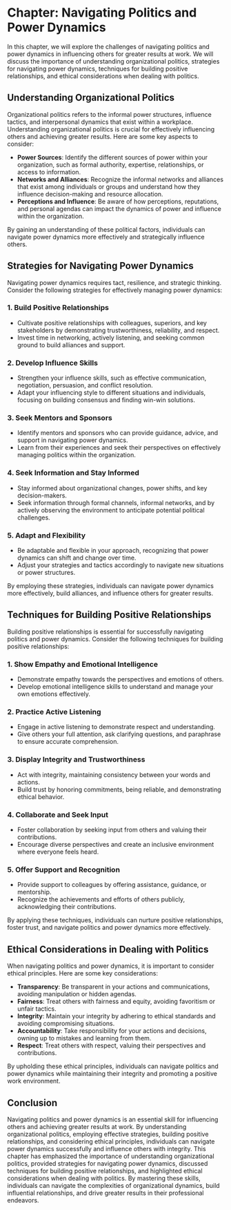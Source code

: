 Chapter: Navigating Politics and Power Dynamics
===============================================

In this chapter, we will explore the challenges of navigating politics and power dynamics in influencing others for greater results at work. We will discuss the importance of understanding organizational politics, strategies for navigating power dynamics, techniques for building positive relationships, and ethical considerations when dealing with politics.

Understanding Organizational Politics
-------------------------------------

Organizational politics refers to the informal power structures, influence tactics, and interpersonal dynamics that exist within a workplace. Understanding organizational politics is crucial for effectively influencing others and achieving greater results. Here are some key aspects to consider:

* **Power Sources**: Identify the different sources of power within your organization, such as formal authority, expertise, relationships, or access to information.
* **Networks and Alliances**: Recognize the informal networks and alliances that exist among individuals or groups and understand how they influence decision-making and resource allocation.
* **Perceptions and Influence**: Be aware of how perceptions, reputations, and personal agendas can impact the dynamics of power and influence within the organization.

By gaining an understanding of these political factors, individuals can navigate power dynamics more effectively and strategically influence others.

Strategies for Navigating Power Dynamics
----------------------------------------

Navigating power dynamics requires tact, resilience, and strategic thinking. Consider the following strategies for effectively managing power dynamics:

### 1. Build Positive Relationships

* Cultivate positive relationships with colleagues, superiors, and key stakeholders by demonstrating trustworthiness, reliability, and respect.
* Invest time in networking, actively listening, and seeking common ground to build alliances and support.

### 2. Develop Influence Skills

* Strengthen your influence skills, such as effective communication, negotiation, persuasion, and conflict resolution.
* Adapt your influencing style to different situations and individuals, focusing on building consensus and finding win-win solutions.

### 3. Seek Mentors and Sponsors

* Identify mentors and sponsors who can provide guidance, advice, and support in navigating power dynamics.
* Learn from their experiences and seek their perspectives on effectively managing politics within the organization.

### 4. Seek Information and Stay Informed

* Stay informed about organizational changes, power shifts, and key decision-makers.
* Seek information through formal channels, informal networks, and by actively observing the environment to anticipate potential political challenges.

### 5. Adapt and Flexibility

* Be adaptable and flexible in your approach, recognizing that power dynamics can shift and change over time.
* Adjust your strategies and tactics accordingly to navigate new situations or power structures.

By employing these strategies, individuals can navigate power dynamics more effectively, build alliances, and influence others for greater results.

Techniques for Building Positive Relationships
----------------------------------------------

Building positive relationships is essential for successfully navigating politics and power dynamics. Consider the following techniques for building positive relationships:

### 1. Show Empathy and Emotional Intelligence

* Demonstrate empathy towards the perspectives and emotions of others.
* Develop emotional intelligence skills to understand and manage your own emotions effectively.

### 2. Practice Active Listening

* Engage in active listening to demonstrate respect and understanding.
* Give others your full attention, ask clarifying questions, and paraphrase to ensure accurate comprehension.

### 3. Display Integrity and Trustworthiness

* Act with integrity, maintaining consistency between your words and actions.
* Build trust by honoring commitments, being reliable, and demonstrating ethical behavior.

### 4. Collaborate and Seek Input

* Foster collaboration by seeking input from others and valuing their contributions.
* Encourage diverse perspectives and create an inclusive environment where everyone feels heard.

### 5. Offer Support and Recognition

* Provide support to colleagues by offering assistance, guidance, or mentorship.
* Recognize the achievements and efforts of others publicly, acknowledging their contributions.

By applying these techniques, individuals can nurture positive relationships, foster trust, and navigate politics and power dynamics more effectively.

Ethical Considerations in Dealing with Politics
-----------------------------------------------

When navigating politics and power dynamics, it is important to consider ethical principles. Here are some key considerations:

* **Transparency**: Be transparent in your actions and communications, avoiding manipulation or hidden agendas.
* **Fairness**: Treat others with fairness and equity, avoiding favoritism or unfair tactics.
* **Integrity**: Maintain your integrity by adhering to ethical standards and avoiding compromising situations.
* **Accountability**: Take responsibility for your actions and decisions, owning up to mistakes and learning from them.
* **Respect**: Treat others with respect, valuing their perspectives and contributions.

By upholding these ethical principles, individuals can navigate politics and power dynamics while maintaining their integrity and promoting a positive work environment.

Conclusion
----------

Navigating politics and power dynamics is an essential skill for influencing others and achieving greater results at work. By understanding organizational politics, employing effective strategies, building positive relationships, and considering ethical principles, individuals can navigate power dynamics successfully and influence others with integrity. This chapter has emphasized the importance of understanding organizational politics, provided strategies for navigating power dynamics, discussed techniques for building positive relationships, and highlighted ethical considerations when dealing with politics. By mastering these skills, individuals can navigate the complexities of organizational dynamics, build influential relationships, and drive greater results in their professional endeavors.
